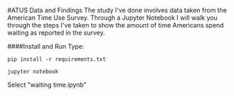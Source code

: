 #ATUS Data and Findings
The study I've done involves data taken from the American Time Use Survey. Through a Jupyter Notebook I will walk you through the steps I've taken to show the amount of time Americans spend waiting as reported in the survey.


####Install and Run
Type:

```pip install -r requirements.txt```


```jupyter notebook```


Select "waiting time.ipynb"
